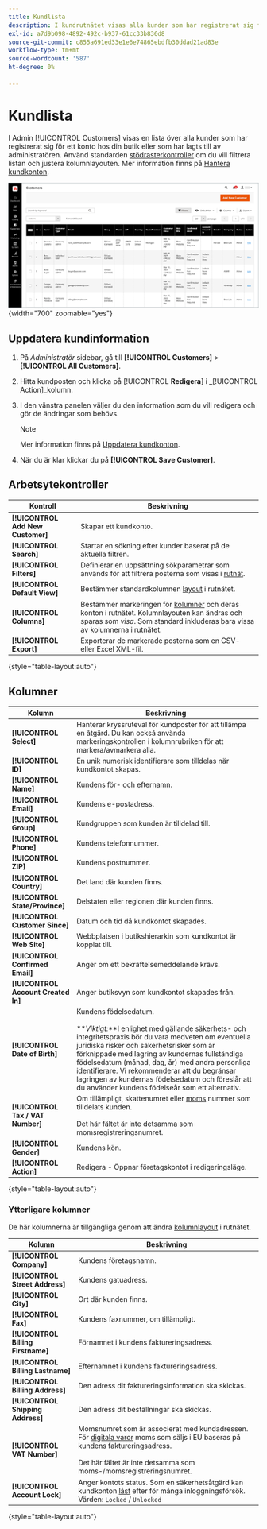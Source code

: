 ```yaml
---
title: Kundlista
description: I kundrutnätet visas alla kunder som har registrerat sig för ett konto hos din butik eller som har lagts till av administratören.
exl-id: a7d9b098-4892-492c-b937-61cc33b836d8
source-git-commit: c855a691ed33e1e6e74865ebdfb30ddad21ad83e
workflow-type: tm+mt
source-wordcount: '587'
ht-degree: 0%

---
```


# Kundlista

I Admin [!UICONTROL Customers] visas en lista över alla kunder som har registrerat sig för ett konto hos din butik eller som har lagts till av administratören. Använd standarden [stödrasterkontroller](../getting-started/admin-grid-controls.md) om du vill filtrera listan och justera kolumnlayouten. Mer information finns på [Hantera kundkonton](../customers/manage-account.md).

![Kundlista](assets/customer-accounts-all-grid.png){width="700" zoomable="yes"}

## Uppdatera kundinformation

1. På _Administratör_ sidebar, gå till **[!UICONTROL Customers]** > **[!UICONTROL All Customers]**.

1. Hitta kundposten och klicka på [!UICONTROL **Redigera**] i _[!UICONTROL Action]_kolumn.

1. I den vänstra panelen väljer du den information som du vill redigera och gör de ändringar som behövs.

   >[!NOTE]
   >
   >Mer information finns på [Uppdatera kundkonton](../customers/update-account.md).

1. När du är klar klickar du på **[!UICONTROL Save Customer]**.

## Arbetsytekontroller

| Kontroll | Beskrivning |
| --- | --- |
| **[!UICONTROL Add New Customer]** | Skapar ett kundkonto. |
| **[!UICONTROL Search]** | Startar en sökning efter kunder baserat på de aktuella filtren. |
| **[!UICONTROL Filters]** | Definierar en uppsättning sökparametrar som används för att filtrera posterna som visas i [rutnät](../getting-started/admin-grid-controls.md). |
| **[!UICONTROL Default View]** | Bestämmer standardkolumnen [layout](../getting-started/admin-grid-controls.md) i rutnätet. |
| **[!UICONTROL Columns]** | Bestämmer markeringen för [kolumner](../getting-started/admin-grid-controls.md) och deras konton i rutnätet. Kolumnlayouten kan ändras och sparas som _visa_. Som standard inkluderas bara vissa av kolumnerna i rutnätet. |
| **[!UICONTROL Export]** | Exporterar de markerade posterna som en CSV- eller Excel XML-fil. |

{style="table-layout:auto"}

## Kolumner

| Kolumn | Beskrivning |
| --- | --- |
| **[!UICONTROL Select]** | Hanterar kryssruteval för kundposter för att tillämpa en åtgärd. Du kan också använda markeringskontrollen i kolumnrubriken för att markera/avmarkera alla. |
| **[!UICONTROL ID]** | En unik numerisk identifierare som tilldelas när kundkontot skapas. |
| **[!UICONTROL Name]** | Kundens för- och efternamn. |
| **[!UICONTROL Email]** | Kundens e-postadress. |
| **[!UICONTROL Group]** | Kundgruppen som kunden är tilldelad till. |
| **[!UICONTROL Phone]** | Kundens telefonnummer. |
| **[!UICONTROL ZIP]** | Kundens postnummer. |
| **[!UICONTROL Country]** | Det land där kunden finns. |
| **[!UICONTROL State/Province]** | Delstaten eller regionen där kunden finns. |
| **[!UICONTROL Customer Since]** | Datum och tid då kundkontot skapades. |
| **[!UICONTROL Web Site]** | Webbplatsen i butikshierarkin som kundkontot är kopplat till. |
| **[!UICONTROL Confirmed Email]** | Anger om ett bekräftelsemeddelande krävs. |
| **[!UICONTROL Account Created In]** | Anger butiksvyn som kundkontot skapades från. |
| **[!UICONTROL Date of Birth]** | Kundens födelsedatum. <br><br>**_Viktigt:_**I enlighet med gällande säkerhets- och integritetspraxis bör du vara medveten om eventuella juridiska risker och säkerhetsrisker som är förknippade med lagring av kundernas fullständiga födelsedatum (månad, dag, år) med andra personliga identifierare. Vi rekommenderar att du begränsar lagringen av kundernas födelsedatum och föreslår att du använder kundens födelseår som ett alternativ. |
| **[!UICONTROL Tax / VAT Number]** | Om tillämpligt, skattenumret eller [moms](../stores-purchase/vat.md) nummer som tilldelats kunden. <br/><br/>Det här fältet är inte detsamma som momsregistreringsnumret. |
| **[!UICONTROL Gender]** | Kundens kön. |
| **[!UICONTROL Action]** | Redigera - Öppnar företagskontot i redigeringsläge. |

{style="table-layout:auto"}

### Ytterligare kolumner

De här kolumnerna är tillgängliga genom att ändra [kolumnlayout](../getting-started/admin-grid-controls.md) i rutnätet.

| Kolumn | Beskrivning |
| --- | --- |
| **[!UICONTROL Company]** | Kundens företagsnamn. |
| **[!UICONTROL Street Address]** | Kundens gatuadress. |
| **[!UICONTROL City]** | Ort där kunden finns. |
| **[!UICONTROL Fax]** | Kundens faxnummer, om tillämpligt. |
| **[!UICONTROL Billing Firstname]** | Förnamnet i kundens faktureringsadress. |
| **[!UICONTROL Billing Lastname]** | Efternamnet i kundens faktureringsadress. |
| **[!UICONTROL Billing Address]** | Den adress dit faktureringsinformation ska skickas. |
| **[!UICONTROL Shipping Address]** | Den adress dit beställningar ska skickas. |
| **[!UICONTROL VAT Number]** | Momsnumret som är associerat med kundadressen. För [digitala varor](../stores-purchase/taxes.md) moms som säljs i EU baseras på kundens faktureringsadress. <br/><br/>Det här fältet är inte detsamma som moms-/momsregistreringsnumret. |
| **[!UICONTROL Account Lock]** | Anger kontots status. Som en säkerhetsåtgärd kan kundkonton [låst](../customers/password-options.md) efter för många inloggningsförsök. Värden: `Locked` / `Unlocked` |

{style="table-layout:auto"}
